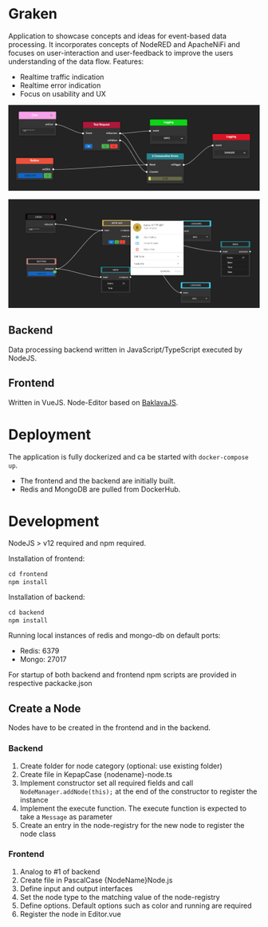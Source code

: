# Graken

Application to showcase concepts and ideas for event-based data processing.
It incorporates concepts of NodeRED and ApacheNiFi and focuses on user-interaction and user-feedback to improve the users understanding of the data flow.
Features:
* Realtime traffic indication
* Realtime error indication
* Focus on usability and UX
 
![example](docs/img/gif.gif)

![context-menu](docs/img/chrome_E71RDSP2mw.png)




## Backend
Data processing backend written in JavaScript/TypeScript executed by NodeJS.
## Frontend
Written in VueJS.
Node-Editor based on [BaklavaJS](https://github.com/newcat/baklavajs).


# Deployment

The application is fully dockerized and ca be started with ```docker-compose up```.
* The frontend and the backend are initially built. 
* Redis and MongoDB are pulled from DockerHub.


# Development

NodeJS > v12 required and npm required.

Installation of frontend:
```
cd frontend
npm install
```

Installation of backend:
```
cd backend
npm install
```

Running local instances of redis and mongo-db on default ports:
* Redis: 6379
* Mongo: 27017

For startup of both backend and frontend npm scripts are provided in respective packacke.json

## Create a Node

Nodes have to be created in the frontend and in the backend.

### Backend

1. Create folder for node category (optional: use existing folder)
2. Create file in KepapCase {nodename}-node.ts
3. Implement constructor set all required fields and call ```NodeManager.addNode(this);```  at the end of the constructor to register the instance
5. Implement the execute function. The execute function is expected to take a ```Message``` as parameter
6. Create an entry in the node-registry for the new node to register the node class

### Frontend

1. Analog to #1 of backend
2. Create file in PascalCase {NodeName}Node.js
3. Define input and output interfaces
4. Set the node type to the matching value of the node-registry
5. Define options. Default options such as color and running are required
6. Register the node in Editor.vue
